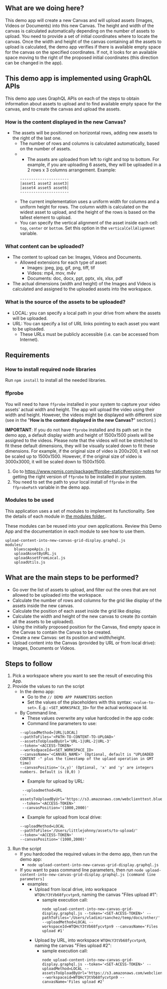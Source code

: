 ## What are we doing here?

This demo app will create a new Canvas and will upload assets (Images, Videos or Documents) into this new Canvas. 
The height and width of the canvas is calculated automatically depending on the number of assets to upload. 
You need to provide a set of initial coordinates where to locate the canvas. Once the width and height of the canvas containing all the assets to upload is calculated, the demo app verifies if there is available empty space for the canvas on the specified coordinates. If not, it looks for an available space moving to the right of the proposed initial coordinates (this direction can be changed in the app).

## This demo app is implemented using GraphQL APIs

This demo app uses GraphQL APIs on each of the steps to obtain information about assets to upload and to find available empty space for the canvas, and to create the canvas and upload the assets.

### How is the content displayed in the new Canvas?

- The assets will be positioned on horizontal rows, adding new assets to the right of the last one.
  - The number of rows and columns is calculated automatically, based on the number of assets.
  - - The assets are uploaded from left to right and top to bottom. For example, if you are uploading 6 assets, they will be uploaded in a 2 rows x 3 columns arrangement. Example:
    ```
    ----------------------   
    |asset1 asset2 asset3|
    |asset4 asset5 asset6|
    ----------------------
    ```
  - The current implementation uses a uniform width for columns and a uniform height for rows. The column width is calculated on the widest asset to upload, and the height of the rows is based on the tallest element to upload.
  - You can specify the vertical alignment of the asset inside each cell: `top`, `center` or `bottom`. Set this option in the `verticalCellAlignmnet` variable.

### What content can be uploaded?

- The content to upload can be: Images, Videos and Documents.
  - Allowed extensions for each type of asset:
    - Images: jpeg, jpg, gif, png, tiff, tif
    - Videos: mp4, mov, m4v
    - Documents: doc, docx, ppt, pptx, xls, xlsx, pdf
- The actual dimensions (width and height) of the Images and Videos is calculated and assigned to the uploaded assets into the workspace.

### What is the source of the assets to be uploaded?

- LOCAL: you can specify a local path in your drive from where the assets will be uploaded.
- URL: You can specify a list of URL links pointing to each asset you want to be uploaded.
  - These URLs must be publicly accessible (i.e. can be accessed from Internet).

## Requirements

### How to install required node libraries

Run `npm install` to install all the needed libraries.

### ffprobe

You will need to have `ffprobe` installed in your system to capture your video assets' actual width and height. The app will upload the video using their width and height. However, the videos might be displayed with different size (see in the "**How is the content displayed in the new Canvas?**" section).)

**IMPORTANT**: If you do not have `ffprobe` installed and its path set in the demo app, a default display width and height of 1500x1500 pixels will be assigned to the videos. Please note that the videos will not be stretched to fit these default dimensions, they will be visually scaled down to fit these dimensions. For example, if the original size of video is 200x200, it will not be scaled up to 1500x1500. However, if the original size of video is 3000x3000, it will be scaled down to 1500x1500.

1. Go to https://www.npmjs.com/package/ffprobe-static#version-notes for getting the right version of `ffprobe` to be installed in your system.
2. You need to set the path to your local install of `ffprobe` in the `ffprobePath` variable in the demo app.

### Modules to be used

This application uses a set of modules to implement its functionality. See the details of each module in [the modules folder.](./modules).

These modules can be reused into your own applications. Review this Demo App and the documentation in each module to see how to use them.

```
upload-content-into-new-canvas-grid-display.graphql.js
modules/
    bluescapeApis.js
    uploadAssetByURL.js
    uploadAssetFromLocal.js
    uploadUtils.js
```

## What are the main steps to be performed?

- Go over the list of assets to upload, and filter out the ones that are not allowed to be uploaded into the workspace.
- Calculate the number of rows and columns for the grid like display of the assets inside the new canvas.
- Calculate the position of each asset inside the grid like display.
- Calculate the width and height of the new canvas to create (to contain all the assets to be uploaded).
- Using the initially proposed position for the Canvas, find empty space in the Canvas to contain the Canvas to be created.
- Create a new Canvas: set its position and width/height.
- Upload content into the Canvas (provided by URL or from local drive): Images, Documents or Videos.

## Steps to follow

1. Pick a workspace where you want to see the result of executing this App.
2. Provide the values to run the script
    - In the demo app:
        - Go to the `// DEMO APP PARAMETERS` section
        - Set the values of the placeholders with this syntax: `<value-to-set>`. E.g.: `<SET_WORKSPACE_ID>` for the actual workspace Id.
    - By Command line. 
        - These values overwrite any value hardcoded in the app code:
        - Command line parameters to use:
        ```
        --uploadMethod=[URL|LOCAL]
        --pathToFiles='<PATH-TO-CONTENT-TO-UPLOAD>'
        --assetsToUploadByUrl='URL-1|URL-2|URL-3' 
        --token='<ACCESS-TOKEN>'
        --worksdpaceId=<SET_WORKSPACE_ID> 
        --canvasName='<CANVAS_NAME>' (Optional, default is "UPLOADED CONTENT -" plus the timestamp of the uplaod operation in GMT time)
        --canvasPosition='(x,y)' (Optional, 'x' and 'y' are integers numbers. Default is (0,0) )
        ```
        - Example for upload by URL:
        ```
         --uploadmethod=URL
         --assetsToUploadByUrl='https://s3.amazonaws.com/webclienttest.bluescape.com/share/images/landscape.jpg|https://s3.amazonaws.com/webclienttest.bluescape.com/share/images/18.jpg'
         --token='<ACCESS-TOKEN>'
         --canvasPosition='(1000,2000)'
        ```
        - Example for upload from local drive:
        ```
        --uploadMethod=LOCAL
        --pathToFiles='/Users/littlejohnny/assets/to-upload/'
        --token='<ACCESS-TOKEN>'
        --canvasPosition='(1000,2000)'
        ```
3. Run the script
   - If you hardcoded the required values in the demo app, then run the demo app: 
     - `node upload-content-into-new-canvas-grid-display.graphql.js` 
   - If you want to pass command line parameters, then run `node upload-content-into-new-canvas-grid-display.graphql.js [command line parameters]`
     - examples:
       - Upload from local drive, into workspace `WTQHcY3tVb68fycvtpn9`, naming the canvas "Files upload #1":
         - sample execution call:
            ```
            node upload-content-into-new-canvas-grid-display.graphql.js --token='<SET-ACESS-TOKEN>' --pathToFiles='/Users/vladimirsanchez/temp/docs/other/' --uploadMethod=LOCAL --workspaceId=WTQHcY3tVb68fycvtpn9 --canvasName='Files upload #1'
            ```
       - Upload by URL, into workspace `WTQHcY3tVb68fycvtpn9`, naming the canvas "Files upload #2":
          - sample execution call:
            ```
            node upload-content-into-new-canvas-grid-display.graphql.js --token='<SET-ACESS-TOKEN>' --uploadMethod=LOCAL --assetsToUploadByUrl='https://s3.amazonaws.com/webclienttest.bluescape.com/share/images/landscape.jpg|https://s3.amazonaws.com/webclienttest.bluescape.com/share/images/18.jpg' --workspaceid=WTQHcY3tVb68fycvtpn9 --canvasName='Files upload #2'
            ```


